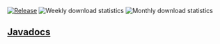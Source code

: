 [![Release](https://jitpack.io/v/system32developer/SystemCore.svg)](https://jitpack.io/#system32developer/SystemCore)
![Weekly download statistics](https://jitpack.io/v/system32developer/SystemCore/week.svg)
![Monthly download statistics](https://jitpack.io/v/system32developer/SystemCore/month.svg)

## [Javadocs](https://system32developer.github.io/SystemCore/index.html)
